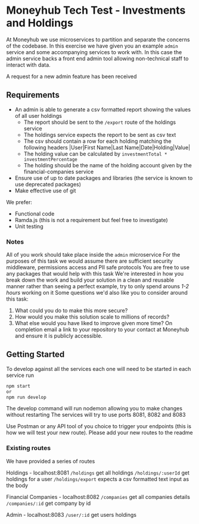 # Moneyhub Tech Test - Investments and Holdings

At Moneyhub we use microservices to partition and separate the concerns of the codebase. In this exercise we have given you an example `admin` service and some accompanying services to work with. In this case the admin service backs a front end admin tool allowing non-technical staff to interact with data.

A request for a new admin feature has been received

## Requirements

- An admin is able to generate a csv formatted report showing the values of all user holdings
    - The report should be sent to the `/export` route of the holdings service
    - The holdings service expects the report to be sent as csv text
    - The csv should contain a row for each holding matching the following headers
    |User|First Name|Last Name|Date|Holding|Value|
    - The holding value can be calculated by `investmentTotal * investmentPercentage`
    - The holding should be the name of the holding account given by the financial-companies service
- Ensure use of up to date packages and libraries (the service is known to use deprecated packages)
- Make effective use of git

We prefer:
- Functional code 
- Ramda.js (this is not a requirement but feel free to investigate)
- Unit testing

### Notes
All of you work should take place inside the `admin` microservice
For the purposes of this task we would assume there are sufficient security middleware, permissions access and PII safe protocols
You are free to use any packages that would help with this task
We're interested in how you break down the work and build your solution in a clean and reusable manner rather than seeing a perfect example, try to only spend arouns *1-2 hours* working on it
Some questions we'd also like you to consider around this task:
1. What could you do to make this more secure?
2. How would you make this solution scale to millions of records?
3. What else would you have liked to improve given more time?
On completion email a link to your repository to your contact at Moneyhub and ensure it is publicly accessible.

## Getting Started
To develop against all the services each one will need to be started in each service run

```bash
npm start
or
npm run develop
```

The develop command will run nodemon allowing you to make changes without restarting
The services will try to use ports 8081, 8082 and 8083

Use Postman or any API tool of you choice to trigger your endpoints (this is how we will test your new route). Please add your new routes to the readme

### Existing routes
We have provided a series of routes 

Holdings - localhost:8081
`/holdings` get all holdings
`/holdings/:userId` get holdings for a user
`/holdings/export` expects a csv formatted text input as the body

Financial Companies - localhost:8082
`/companies` get all companies details
`/companies/:id` get company by id

Admin - localhost:8083
`/user/:id` get users holdings